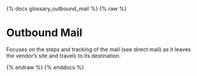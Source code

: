 {% docs glossary_outbound_mail %}
{% raw %}

<a name="outbound_mail"></a>
# Outbound Mail
Focuses on the steps and tracking of the mail (see direct mail) as it leaves the vendor’s 
site and travels to its destination.


{% endraw %}
{% enddocs %}
